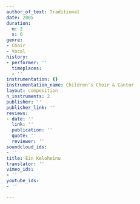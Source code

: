 ```yaml
---
author_of_text: Traditional
date: 2005
duration:
  m: 2
  s: 0
genre:
- Choir
- Vocal
history:
- performer: ''
  timeplaces:
  - ''
instrumentation: {}
instrumentation_name: Children's Choir & Cantor
layout: composition
n_instruments: 2
publisher: ''
publisher_link: ''
reviews:
- date: ''
  link: ''
  publication: ''
  quote: ''
  reviewer: ''
soundcloud_ids:
- ''
title: Ein Keloheinu
translator: ''
vimeo_ids:
- ''
youtube_ids:
- ''

---
```

